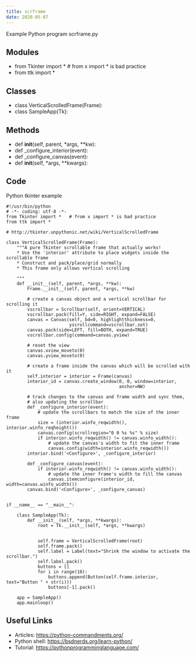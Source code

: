 ```yaml
---
title: scrframe
date: 2020-05-07
---
```

Example Python program scrframe.py

## Modules

* from Tkinter import *   # from x import * is bad practice
* from ttk import *

## Classes

* class VerticalScrolledFrame(Frame):
* class SampleApp(Tk):

## Methods

* def __init__(self, parent, *args, **kw):
* def _configure_interior(event):
* def _configure_canvas(event):
* def __init__(self, *args, **kwargs):

## Code

Python tkinter example

    #!/usr/bin/python
    # -*- coding: utf-8 -*-
    from Tkinter import *   # from x import * is bad practice
    from ttk import *
    
    # http://tkinter.unpythonic.net/wiki/VerticalScrolledFrame
    
    class VerticalScrolledFrame(Frame):
        """A pure Tkinter scrollable frame that actually works!
        * Use the 'interior' attribute to place widgets inside the scrollable frame
        * Construct and pack/place/grid normally
        * This frame only allows vertical scrolling
    
        """
        def __init__(self, parent, *args, **kw):
            Frame.__init__(self, parent, *args, **kw)            
    
            # create a canvas object and a vertical scrollbar for scrolling it
            vscrollbar = Scrollbar(self, orient=VERTICAL)
            vscrollbar.pack(fill=Y, side=RIGHT, expand=FALSE)
            canvas = Canvas(self, bd=0, highlightthickness=0,
                            yscrollcommand=vscrollbar.set)
            canvas.pack(side=LEFT, fill=BOTH, expand=TRUE)
            vscrollbar.config(command=canvas.yview)
    
            # reset the view
            canvas.xview_moveto(0)
            canvas.yview_moveto(0)
    
            # create a frame inside the canvas which will be scrolled with it
            self.interior = interior = Frame(canvas)
            interior_id = canvas.create_window(0, 0, window=interior,
                                               anchor=NW)
    
            # track changes to the canvas and frame width and sync them,
            # also updating the scrollbar
            def _configure_interior(event):
                # update the scrollbars to match the size of the inner frame
                size = (interior.winfo_reqwidth(), interior.winfo_reqheight())
                canvas.config(scrollregion="0 0 %s %s" % size)
                if interior.winfo_reqwidth() != canvas.winfo_width():
                    # update the canvas's width to fit the inner frame
                    canvas.config(width=interior.winfo_reqwidth())
            interior.bind('<Configure>', _configure_interior)
    
            def _configure_canvas(event):
                if interior.winfo_reqwidth() != canvas.winfo_width():
                    # update the inner frame's width to fill the canvas
                    canvas.itemconfigure(interior_id, width=canvas.winfo_width())
            canvas.bind('<Configure>', _configure_canvas)
    
    
    if __name__ == "__main__":
    
        class SampleApp(Tk):
            def __init__(self, *args, **kwargs):
                root = Tk.__init__(self, *args, **kwargs)
    
    
                self.frame = VerticalScrolledFrame(root)
                self.frame.pack()
                self.label = Label(text="Shrink the window to activate the scrollbar.")
                self.label.pack()
                buttons = []
                for i in range(10):
                    buttons.append(Button(self.frame.interior, text="Button " + str(i)))
                    buttons[-1].pack()
    
        app = SampleApp()
        app.mainloop()

## Useful Links

- Articles: https://python-commandments.org/
- Python shell: https://bsdnerds.org/learn-python/
- Tutorial: https://pythonprogramminglanguage.com/
